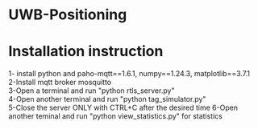 # UWB-Positioning
<h1>Installation instruction</h1>

1- install python and paho-mqtt==1.6.1,
numpy==1.24.3,
matplotlib==3.7.1<br />
2-Install mqtt broker mosquitto <br />
3-Open a terminal and run "python rtls_server.py"<br />
4-Open another terminal and run "python tag_simulator.py"<br />
5-Close the server ONLY with CTRL+C after the desired time 
6-Open another teminal and run "python view_statistics.py" for statistics
